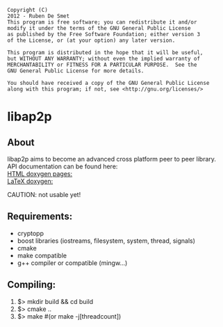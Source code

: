     Copyright (C)  
    2012 - Ruben De Smet  
    This program is free software; you can redistribute it and/or  
    modify it under the terms of the GNU General Public License  
    as published by the Free Software Foundation; either version 3  
    of the License, or (at your option) any later version.  

    This program is distributed in the hope that it will be useful,  
    but WITHOUT ANY WARRANTY; without even the implied warranty of  
    MERCHANTABILITY or FITNESS FOR A PARTICULAR PURPOSE.  See the  
    GNU General Public License for more details.  

    You should have received a copy of the GNU General Public License  
    along with this program; if not, see <http://gnu.org/licenses/>  

# libap2p

## About

libap2p aims to become an advanced cross platform peer to peer library.  
API documentation can be found here:  
[HTML doxygen pages:](http://rubdos.github.com/libap2p/doxygen_html)  
[LaTeX doxygen:](http://rubdos.github.com/libap2p/doxygen_latex)  

CAUTION: not usable yet!  

## Requirements:

* cryptopp
* boost libraries (iostreams, filesystem, system, thread, signals)
* cmake
* make compatible
* g++ compiler or compatible (mingw...)

## Compiling:

1. $> mkdir build && cd build
2. $> cmake ..
3. $> make #(or make -j[threadcount])
